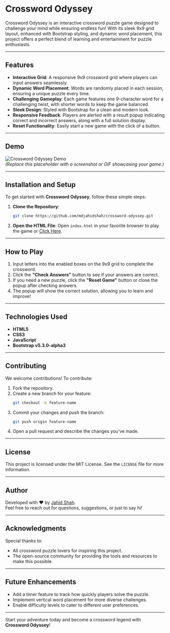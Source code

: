 # Crossword Odyssey

Crossword Odyssey is an interactive crossword puzzle game designed to challenge your mind while ensuring endless fun! With its sleek 9x9 grid layout, enhanced with Bootstrap styling, and dynamic word placement, this project offers a perfect blend of learning and entertainment for puzzle enthusiasts.

---

## Features
- **Interactive Grid**: A responsive 9x9 crossword grid where players can input answers seamlessly.
- **Dynamic Word Placement**: Words are randomly placed in each session, ensuring a unique puzzle every time.
- **Challenging Gameplay**: Each game features one 9-character word for a challenging twist, with shorter words to keep the game balanced.
- **Sleek Design**: Styled with Bootstrap for a clean and modern look.
- **Responsive Feedback**: Players are alerted with a result popup indicating correct and incorrect answers, along with a full solution display.
- **Reset Functionality**: Easily start a new game with the click of a button.

---

## Demo
![Crossword Odyssey Demo](https://emeraldgarden.github.io/Images/gardening-tool-crossword-clue.jpg)  
*(Replace this placeholder with a screenshot or GIF showcasing your game.)*

---

## Installation and Setup
To get started with **Crossword Odyssey**, follow these simple steps:

1. **Clone the Repository**:
   ```bash
   git clone https://github.com/mdjahidshah/crossword-odyssey.git
   ```
2. **Open the HTML File**:
   Open `index.html` in your favorite browser to play the game or [Click Here](https://mdjahidshah.github.io/Crossword-Odyssey/).

---

## How to Play
1. Input letters into the enabled boxes on the 9x9 grid to complete the crossword.
2. Click the **"Check Answers"** button to see if your answers are correct.
3. If you need a new puzzle, click the **"Reset Game"** button or close the popup after checking answers.
4. The popup will show the correct solution, allowing you to learn and improve!

---

## Technologies Used
- **HTML5**
- **CSS3**
- **JavaScript**
- **Bootstrap v5.3.0-alpha3**

---

## Contributing
We welcome contributions! To contribute:
1. Fork the repository.
2. Create a new branch for your feature:
   ```bash
   git checkout -b feature-name
   ```
3. Commit your changes and push the branch:
   ```bash
   git push origin feature-name
   ```
4. Open a pull request and describe the changes you've made.

---

## License
This project is licensed under the MIT License. See the `LICENSE` file for more information.

---

## Author
Developed with ❤️ by [Jahid Shah](https://github.com/mdjahidshah/).  
Feel free to reach out for questions, suggestions, or just to say hi!

---

## Acknowledgments
Special thanks to:
- All crossword puzzle lovers for inspiring this project.
- The open-source community for providing the tools and resources to make this possible.

---

## Future Enhancements
- Add a timer feature to track how quickly players solve the puzzle.
- Implement vertical word placement for more diverse challenges.
- Enable difficulty levels to cater to different user preferences.

---

Start your adventure today and become a crossword legend with **Crossword Odyssey**!
```